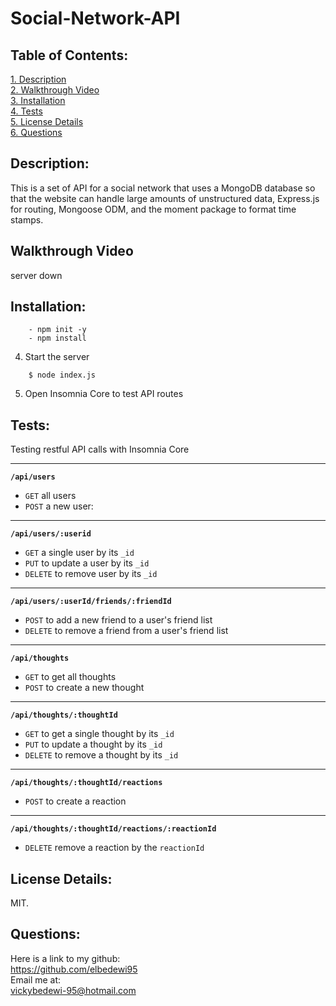 # Social-Network-API

 ## Table of Contents:  
[1. Description](#Description)  
[2. Walkthrough Video](#Walkthrough-Video)  
[3. Installation](#Installation)  
[4. Tests](#Tests)  
[5. License Details](#License-Details)   
[6. Questions](#Questions)  

## Description:
This is a set of API for a social network that uses a MongoDB database so that the website can handle large amounts of unstructured data, Express.js for routing, Mongoose ODM, and the moment package to format time stamps.


## Walkthrough Video
server down

## Installation:
```
    - npm init -y
    - npm install
```
4. Start the server
```
    $ node index.js
```
5. Open Insomnia Core to test API routes

## Tests:  

Testing restful API calls with Insomnia Core  

---
**`/api/users`**
* `GET` all users
* `POST` a new user:

---
**`/api/users/:userid`**
* `GET` a single user by its `_id` 
* `PUT` to update a user by its `_id`
* `DELETE` to remove user by its `_id`
---
**`/api/users/:userId/friends/:friendId`**
* `POST` to add a new friend to a user's friend list
* `DELETE` to remove a friend from a user's friend list
---
**`/api/thoughts`** 
* `GET` to get all thoughts
* `POST` to create a new thought
---
**`/api/thoughts/:thoughtId`**
* `GET` to get a single thought by its `_id`
* `PUT` to update a thought by its `_id`
* `DELETE` to remove a thought by its `_id`
---

**`/api/thoughts/:thoughtId/reactions`**

* `POST` to create a reaction 
  
---
**`/api/thoughts/:thoughtId/reactions/:reactionId`**
* `DELETE` remove a reaction by the `reactionId` 

## License Details: 
 MIT.  


## Questions:
 Here is a link to my github: <br> 
https://github.com/elbedewi95<br>
 Email me at:  
<a href="mailto:vickybedewi-95@hotmail.com">vickybedewi-95@hotmail.com</a>



